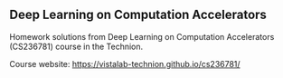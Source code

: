 Deep Learning on Computation Accelerators
---
Homework solutions from Deep Learning on Computation Accelerators (CS236781) course in the Technion.

Course website: https://vistalab-technion.github.io/cs236781/
